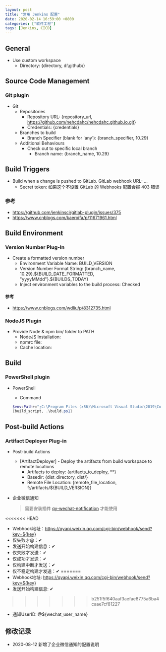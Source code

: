 ```yaml
---
layout: post
title: "常用 Jenkins 配置"
date: 2020-02-14 16:59:00 +0800
categories: ["软件工程"]
tags: [Jenkins, CICD]
---
```


## General

- Use custom workspace
  - Directory: {directory, d:\github\\}

## Source Code Management

### Git plugin

- Git
  - Repositories
    - Repository URL: {repository_url, <https://github.com/nehcdahc/nehcdahc.github.io.git>}
    - Credentials: {credentials}
  - Branches to build
    - Branch Specifier (blank for 'any'): {branch_specifier, 10.29}
  - Additional Behaviours
    - Check out to specific local branch
      - Branch name: {branch_name, 10.29}

## Build Triggers

- Build when a change is pushed to GitLab. GitLab webhook URL: ...
  - Secret token: 如果这个不设置 GitLab 的 Webhooks 配置会报 403 错误

### 参考

- <https://github.com/jenkinsci/gitlab-plugin/issues/375>
- <https://www.cnblogs.com/kaerxifa/p/11671961.html>

## Build Environment

### Version Number Plug-In

- Create a formatted version number
  - Environment Variable Name: BUILD_VERSION
  - Version Number Format String: {branch_name, 10.29}.${BUILD_DATE_FORMATTED, "yyyyMMdd"}.${BUILDS_TODAY}
  - Inject environment variables to the build process: Checked

#### 参考

- <https://www.cnblogs.com/wdliu/p/8312735.html>

### NodeJS Plugin

- Provide Node & npm bin/ folder to PATH
  - NodeJS Installation:
  - npmrc file:
  - Cache location:

## Build

### PowerShell plugin

- PowerShell
  - Command

  ```powershell
  $env:Path+=";C:\Program Files (x86)\Microsoft Visual Studio\2019\Community\MSBuild\Current\Bin"
  {build_script, .\build.ps1}
  ```

## Post-build Actions

### Artifact Deployer Plug-in

- Post-build Actions
  - [ArtifactDeployer] - Deploy the artifacts from build workspace to remote locations
    - Artifacts to deploy: {artifacts_to_deploy, \*\*}
    - Basedir: {dist_directory, dist/}
    - Remote File Location: {remote_file_location, f:/artifacts/\${BUILD_VERSION}}

- 企业微信通知

  > 需要安装插件 [qy-wechat-notification](https://mirrors.tuna.tsinghua.edu.cn/jenkins/plugins/qy-wechat-notification/) 才能使用

<<<<<<< HEAD
  - Webhook地址：<https://qyapi.weixin.qq.com/cgi-bin/webhook/send?key=${key}>
  - 仅失败才@：✔
  - 发送开始构建信息：✔
  - 仅失败才发送：✔
  - 仅成功才发送：✔
  - 仅构建中断才发送：✔
  - 仅不稳定构建才发送：✔
=======
  - Webhook地址: <https://qyapi.weixin.qq.com/cgi-bin/webhook/send?key=${key}>
  - 发送开始构建信息: ✔
>>>>>>> b251f5f640aaf3aefae8775a6ba4caae7cf81227
  - 通知UserID: @${wechat_user_name}

## 修改记录

- 2020-08-12 新增了企业微信通知的配置说明
